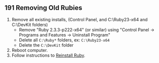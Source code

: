 ## 191 Removing Old Rubies

1. Remove all existing installs, (Control Panel, and C:\Ruby23-x64 and C:\DevKit folders)
    - Remove "Ruby 2.3.3-p222-x64" (or similar) using "Control Panel -> Programs and Features -> Uninstall Program"
    - Delete all `C:\Ruby*` folders, ex: `C:\Ruby23-x64`
    - Delete the `C:\DevKit` folder
2. Reboot computer.
3. Follow instructions to [Reinstall Ruby](https://github.com/remomueller/documentation/blob/master/windows/130-ruby.md).
